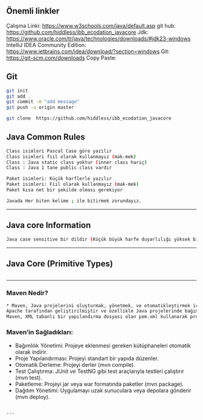 ## Önemli linkler
Çalışma Linki: https://www.w3schools.com/java/default.asp
git hub: https://github.com/hiddless/ibb_ecodation_javacore
Jdk: https://www.oracle.com/tr/java/technologies/downloads/#jdk23-windows
IntelliJ IDEA Community Edition: https://www.jetbrains.com/idea/download/?section=windows
Git: https://git-scm.com/downloads
Copy Paste:

## Git
```sh
git init
git add .
git commit -m "add message"
git push -u origin master

git clone  https://github.com/hiddless/ibb_ecodation_javacore
```

## Java Common Rules
```sh
Class isimleri Pascal Case göre yazılır
Class isimleri fiil olarak kullanmayız (mak-mek)
Class : Java static class yoktur (inner class hariç)
Class : Java 1 tane public class vardır

Paket isimleri: Küçük harflerle yazılır
Paket isimleri: Fiil olarak kullanmayız (mak-mek)
Paket kısa net bir şekilde olması gerekiyor

Javada Her biten kelime ; ile bitirmek zorundayız.
```
---
## Java core Information
```sh
Java case sensitive bir dildir (Küçük büyük harfe duyarlılığı yüksek bir seviyededir)

```
---


## Java Core (Primitive Types)
```sh 

```

---
### Maven Nedir?
```sh 
* Maven, Java projelerini oluşturmak, yönetmek, ve otomatikleştirmek için kullanılan bir build automation (inşa otomasyonu)aracıdır.
Apache tarafından geliştirilmiştir ve özellikle Java projelerinde bağımlılık yönetimi, derleme, test etme ve dağıtım süreçlerini kolaylaştırır.
Maven, XML tabanlı bir yapılandırma dosyası olan pom.xml kullanarak projenin yapılandırmasını ve bağımlılıklarını yönetir.
```
### Maven’in Sağladıkları:

* Bağımlılık Yönetimi: Projeye eklenmesi gereken kütüphaneleri otomatik olarak indirir.
* Proje Yapılandırması: Projeyi standart bir yapıda düzenler.
* Otomatik Derleme: Projeyi derler (mvn compile).
* Test Çalıştırma: JUnit ve TestNG gibi test araçlarıyla testleri çalıştırır (mvn test).
* Paketleme: Projeyi jar veya war formatında paketler (mvn package).
* Dağıtım Yönetimi: Uygulamayı uzak sunuculara veya depolara gönderir (mvn deploy).
```

---